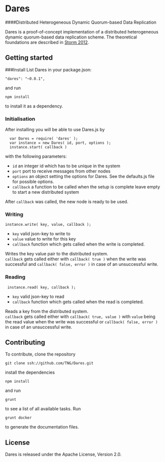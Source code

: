 Dares
========

####Distributed Heterogeneous Dynamic Quorum-based Data Replication

Dares is a proof-of-concept implementation of a distributed heterogeneous dynamic quorum-based data replication scheme. The theoretical foundations are described in
  [Storm 2012](http://link.springer.com/book/10.1007%2F978-3-8348-2381-6 "Specification and Analytical Evaluation of Heterogeneous Dynamic Quorum-Based Data Replication Schemes").
 

Getting started
---------------
###Install
List Dares in your package.json:

	"dares": "~0.0.1",

and run

	npm install

to install it as a dependency.


### Initialisation
After installing you will be able to use Dares.js by 

      var Dares = require( 'dares' );
      var instance = new Dares( id, port, options );
      instance.start( callback )
      
with the following parameters: 

 * `id` an integer id which has to be unique in the system
 * `port` port to receive messages from other nodes
 * `options` an object setting the options for Dares. See the defaults.js file for possible options.
 * `callback` a function to be called when the setup is complete
leave empty to start a new distributed system

After `callback` was called, the new node is ready to be used.


### Writing
    instance.write( key, value, callback );

 * `key` valid json-key to write to
 * `value` value to write for this key
 * `callback` function which gets called when the write is completed. 

Writes the key value pair to the distributed system.  
`callback` gets called either with `callback( true )` when the write 
was successful and `callback( false, error )` in case of an unsuccessful write.


### Reading
 
     instance.read( key, callback );

 * `key` valid json-key to read
 * `callback` function which gets called when the read is completed. 

Reads a key from the distributed system.  
`callback` gets called either with `callback( true, value )` with `value` being the
read value when the write was successful or `callback( false, error )` in 
case of an unsuccessful write.



Contributing
------------

To contribute, clone the repository 

	git clone ssh://github.com/TNG/Dares.git

install the dependencies

	npm install

and run

	grunt

to see a list of all available tasks.
Run

	grunt docker

to generate the documentation files.


License
-------
Dares is released under the Apache License, Version 2.0.
